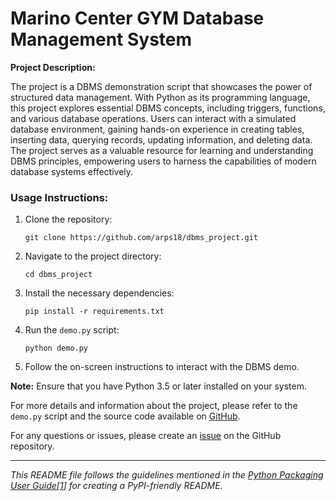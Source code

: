 # Marino Center GYM Database Management System
**Project Description:**

The project is a DBMS demonstration script that showcases the power of structured data management. With Python as its programming language, this project explores essential DBMS concepts, including triggers, functions, and various database operations. Users can interact with a simulated database environment, gaining hands-on experience in creating tables, inserting data, querying records, updating information, and deleting data. The project serves as a valuable resource for learning and understanding DBMS principles, empowering users to harness the capabilities of modern database systems effectively.


### Usage Instructions:

1. Clone the repository:
   ```shell
   git clone https://github.com/arps18/dbms_project.git
   ```
   
2. Navigate to the project directory:
   ```shell
   cd dbms_project
   ```
   
3. Install the necessary dependencies:
   ```shell
   pip install -r requirements.txt
   ```
   
4. Run the `demo.py` script:
   ```shell
   python demo.py
   ```
   
5. Follow the on-screen instructions to interact with the DBMS demo.

**Note:** Ensure that you have Python 3.5 or later installed on your system.

For more details and information about the project, please refer to the `demo.py` script and the source code available on [GitHub](https://github.com/arps18/dbms_project).

For any questions or issues, please create an [issue](https://github.com/arps18/dbms_project/issues) on the GitHub repository.

---

*This README file follows the guidelines mentioned in the [Python Packaging User Guide](https://packaging.python.org/guides/making-a-pypi-friendly-readme/)[[1](https://packaging.python.org/guides/making-a-pypi-friendly-readme/)] for creating a PyPI-friendly README.*
